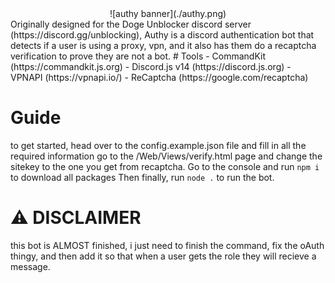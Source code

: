 <center>![authy banner](./authy.png)</center>
Originally designed for the Doge Unblocker discord server (https://discord.gg/unblocking), Authy is a discord authentication bot that detects if a user is using a proxy, vpn, and it also has them do a recaptcha verification to prove they are not a bot.
# Tools
- CommandKit (https://commandkit.js.org)
- Discord.js v14 (https://discord.js.org)
- VPNAPI (https://vpnapi.io/)
- ReCaptcha (https://google.com/recaptcha)
  
# Guide
to get started, head over to the config.example.json file and fill in all the required information
go to the /Web/Views/verify.html page and change the sitekey to the one you get from recaptcha. 
Go to the console and run `npm i` to download all packages
Then finally, run `node .` to run the bot.

# ⚠️ DISCLAIMER
this bot is ALMOST finished, i just need to finish the command, fix the oAuth thingy, and then add it so that when a user gets the role they will recieve a message.
